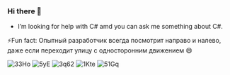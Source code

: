 ### Hi there 👋
- I’m looking for help with C# amd you can ask me something about C#.
  
⚡Fun fact: Опытный разработчик всегда посмотрит направо и налево, даже если переходит улицу с односторонним движением 😄

![33Ho](https://github.com/ValeraBro/ValeraBro/assets/138037567/d8db22c9-ace7-4ba4-9797-5326e9a1f5dc)
![5yE](https://github.com/ValeraBro/ValeraBro/assets/138037567/395f9963-433d-4cdd-b54d-0f48d472425b)
![3q62](https://github.com/ValeraBro/ValeraBro/assets/138037567/d52a55d3-3f89-4cb5-aafd-b402947915dc)
![1Kte](https://github.com/ValeraBro/ValeraBro/assets/138037567/4349e539-2ff2-47a6-9a00-2519c4b0a317)
![51Gq](https://github.com/ValeraBro/ValeraBro/assets/138037567/8baec859-89a8-467f-953f-7c0a7594468f)
